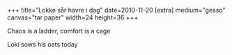 +++
title="Lokke sår havre i dag"
date=2010-11-20
[extra]
medium="gesso"
canvas="tar paper"
width=24
height=36
+++

Chaos is a ladder, comfort is a cage

Loki sows his oats today